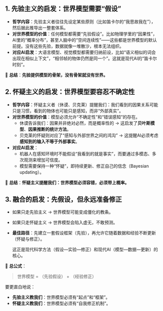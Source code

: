 ## **1. 先验主义的启发：世界模型需要“假设”**

- **哲学内容**：先验主义者往往先设定某些原则（比如笛卡尔的“我思故我在”），然后据此推导出一整套体系。
- **对世界模型的价值**：任何模型都需要“先验假设”。比如物理学里的“因果性”，AI里的“概率分布”，甚至人脑中的“空间连续性”——这些都是世界模型的默认前提。没有这些先验，数据就像一堆散沙，根本无法组织。
- **对应AI启发**：大语言模型、视觉模型都需要归纳前设，比如“语义相似的词会出现在相似上下文”，“相邻帧的物体仍然是同一个”。这就是现代AI的“笛卡尔时刻”。

📌 **总结**：**先验提供模型的骨架，没有骨架就没有世界。**

## **2. 怀疑主义的启发：世界模型要容忍不确定性**

- **哲学内容**：怀疑主义者（休谟、贝克莱）提醒我们：我们看到的因果关系可能只是习惯，看到的物体也可能只是感知，而非“外部真实”。
- **对世界模型的价值**：模型必须允许“不确定性”和“错误感知”的存在。
  - 休谟告诉我们：因果并非绝对必然，而是概率性的 → 这启发了**贝叶斯模型**、**因果推断的统计方法**。
  - 贝克莱的怀疑则对应了“感知与外部世界之间的鸿沟” → 这提醒AI必须考虑**感知到的输入不等于外部事实**。
- **对应AI启发**：
  - 机器人在感知环境时不能假设“我看到的就是事实”，而要通过多模态、多次观测来增加可信度。
  - 模型需要保持一种“怀疑”，即持续更新、修正自己的信念（Bayesian updating）。

📌 **总结**：**怀疑主义提醒我们：世界模型必须容错，必须带上概率。**

## **3. 融合的启发：先假设，但永远准备修正**

- 如果只走先验主义 → 世界模型可能变成僵化的教条。

- 如果只走怀疑主义 → 世界模型会陷入虚无，不敢预测。

- **最佳路径**：先建立一套假设框架（先验），再允许它随着数据和经验不断更新（怀疑与修正）。

  这正是现代科学方法（假设—实验—修正）和现代AI（模型—数据—更新）的核心。

📌 **总公式**：

> 世界模型 = （先验假设） + （经验修正）

要更直白地说：

- **先验主义教我们**：世界模型必须有“起点”和“框架”。
- **怀疑主义教我们**：世界模型必须有“自我修正机制”。